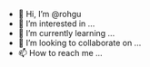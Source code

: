 - 👋 Hi, I’m @rohgu
- 👀 I’m interested in ...
- 🌱 I’m currently learning ...
- 💞️ I’m looking to collaborate on ...
- 📫 How to reach me ...

<!---
rohgu/rohgu is a ✨ special ✨ repository because its `README.md` (this file) appears on your GitHub profile.
You can click the Preview link to take a look at your changes.
--->
